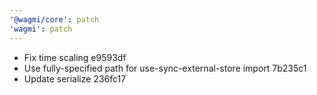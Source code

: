 ```yaml
---
'@wagmi/core': patch
'wagmi': patch
---
```


- Fix time scaling e9593df
- Use fully-specified path for use-sync-external-store import 7b235c1
- Update serialize 236fc17
